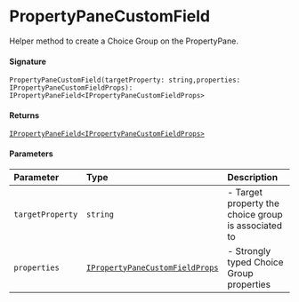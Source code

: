 # PropertyPaneCustomField

Helper method to create a Choice Group on the PropertyPane.

#### Signature
`PropertyPaneCustomField(targetProperty: string,properties: IPropertyPaneCustomFieldProps): IPropertyPaneField<IPropertyPaneCustomFieldProps>`

#### Returns
[`IPropertyPaneField<IPropertyPaneCustomFieldProps>`](ipropertypanefield.md)


#### Parameters


| Parameter	   | Type    | Description |
|:-------------|:---------------|:------------|
| `targetProperty`    | `string` | - Target property the choice group is associated to |
| `properties`    | [`IPropertyPaneCustomFieldProps`](ipropertypanecustomfieldprops.md) | - Strongly typed Choice Group properties |

